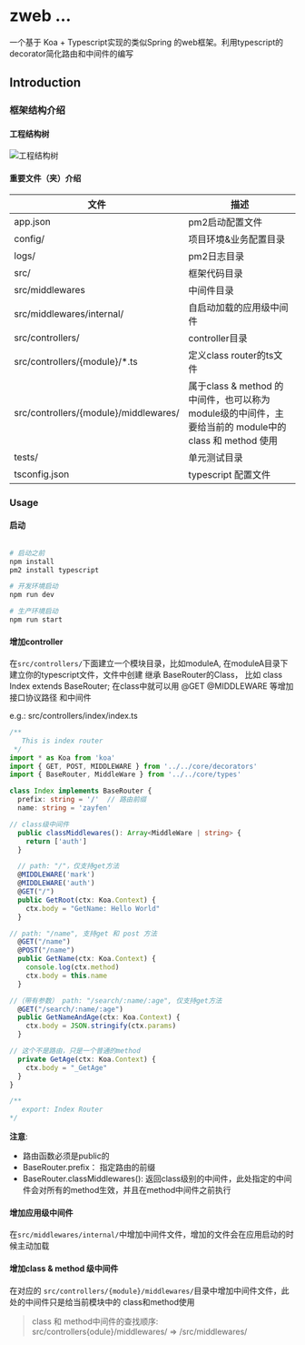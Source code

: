 # zweb ...
一个基于 Koa + Typescript实现的类似Spring 的web框架。利用typescript的decorator简化路由和中间件的编写

## Introduction

### 框架结构介绍


#### 工程结构树

![工程结构树](https://res.cloudinary.com/zayfen/image/upload/v1569573329/img/njlr9vosuraeyuglt7uq.png)


#### 重要文件（夹）介绍

| 文件          | 描述                  |
| ------------- | --------------------- |
| app.json      | pm2启动配置文件       |
| config/       | 项目环境&业务配置目录 |
| logs/         | pm2日志目录           |
| src/          | 框架代码目录          |
| src/middlewares | 中间件目录 |
| src/middlewares/internal/ | 自启动加载的应用级中间件 |
| src/controllers/ | controller目录 |
| src/controllers/{module}/*.ts |  定义class router的ts文件 |
| src/controllers/{module}/middlewares/ |  属于class & method 的中间件，也可以称为 module级的中间件，主要给当前的 module中的 class  和 method 使用|
| tests/        | 单元测试目录          |
| tsconfig.json | typescript 配置文件   |


### Usage

#### 启动
```bash

# 启动之前
npm install
pm2 install typescript

# 开发环境启动
npm run dev

# 生产环境启动
npm run start
```



#### 增加controller
在`src/controllers/`下面建立一个模块目录，比如moduleA, 在moduleA目录下建立你的typescript文件，文件中创建 继承 BaseRouter的Class， 比如 class Index extends BaseRouter; 在class中就可以用 @GET  @MIDDLEWARE 等增加接口协议路径 和中间件

e.g.: src/controllers/index/index.ts
```typescript
/**
   This is index router
 */
import * as Koa from 'koa'
import { GET, POST, MIDDLEWARE } from '../../core/decorators'
import { BaseRouter, MiddleWare } from '../../core/types'

class Index implements BaseRouter {
  prefix: string = '/'  // 路由前缀
  name: string = 'zayfen'

// class级中间件
  public classMiddlewares(): Array<MiddleWare | string> {
    return ['auth']
  }

  // path: "/"，仅支持get方法
  @MIDDLEWARE('mark')
  @MIDDLEWARE('auth')
  @GET("/")
  public GetRoot(ctx: Koa.Context) {
    ctx.body = "GetName: Hello World"
  }

// path: "/name", 支持get 和 post 方法
  @GET("/name")
  @POST("/name")
  public GetName(ctx: Koa.Context) {
    console.log(ctx.method)
    ctx.body = this.name
  }

//（带有参数） path: "/search/:name/:age", 仅支持get方法
  @GET("/search/:name/:age")
  public GetNameAndAge(ctx: Koa.Context) {
    ctx.body = JSON.stringify(ctx.params)
  }

// 这个不是路由，只是一个普通的method
  private GetAge(ctx: Koa.Context) {
    ctx.body = "_GetAge"
  }
}

/**
   export: Index Router
*/

```
**注意**:

* 路由函数必须是public的
* BaseRouter.prefix： 指定路由的前缀
* BaseRouter.classMiddlewares(): 返回class级别的中间件，此处指定的中间件会对所有的method生效，并且在method中间件之前执行



#### 增加应用级中间件
在` src/middlewares/internal/ `中增加中间件文件，增加的文件会在应用启动的时候主动加载

#### 增加class & method 级中间件
在对应的 `src/controllers/{module}/middlewares/`目录中增加中间件文件，此处的中间件只是给当前模块中的 class和method使用
> class 和 method中间件的查找顺序: src/controllers{odule}/middlewares/  => /src/middlewares/




